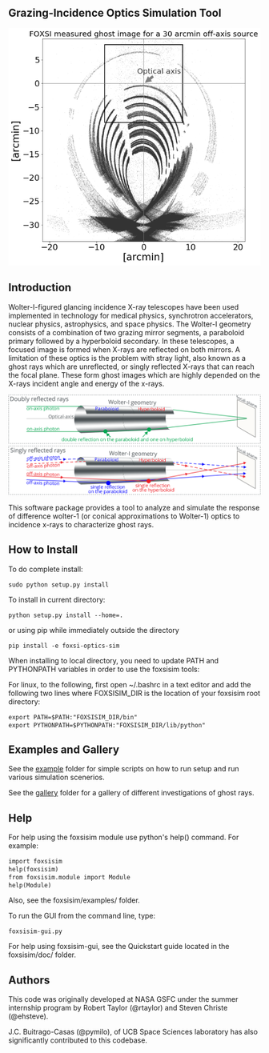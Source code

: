 Grazing-Incidence Optics Simulation Tool
----------------------------------------

![Measured Ghost Pattern](gallery/gallery_example1.png)

Introduction
------------

Wolter-I-figured glancing incidence X-ray telescopes have been used implemented 
in technology for medical physics, synchrotron accelerators, nuclear physics,
astrophysics, and space physics. The Wolter-I geometry consists of a combination
of two grazing mirror segments, a paraboloid primary followed by a hyperboloid 
secondary. In these telescopes, a focused image is formed when X-rays are 
reflected on both mirrors. A limitation of these optics is the problem with 
stray light, also known as a ghost rays which are unreflected, or singly 
reflected X-rays that can reach the focal plane. These form ghost images 
which are highly depended on the X-rays incident angle and energy of the x-rays.

![Schematic of a Wolter-I mirror. Top: Rays (in green) that reflect twice and then reach the focal plane are focused rays. Bottom: Rays that reflect only once produce a ghost ray pattern on the focal plane. In blue and red those rays reflecting only on the paraboloid and the hyperboloid segment respectively.](doc/images/Wolter1_schematic.png)

This software package provides a tool to analyze and simulate the response
of difference wolter-1 (or conical approximations to Wolter-1) optics
to incidence x-rays to characterize ghost rays.

How to Install
--------------
To do complete install:

    sudo python setup.py install

To install in current directory:

    python setup.py install --home=.

or using pip while immediately outside the directory

    pip install -e foxsi-optics-sim

When installing to local directory, you need to update PATH 
and PYTHONPATH variables in order to use the foxsisim tools:

For linux, to the following, first open ~/.bashrc in a text editor and add
the following two lines where FOXSISIM_DIR is the location of your foxsisim 
root directory:
   
    export PATH=$PATH:"FOXSISIM_DIR/bin"
    export PYTHONPATH=$PYTHONPATH:"FOXSISIM_DIR/lib/python"

Examples and Gallery
--------------------
See the [example](examples/) folder for simple scripts on how to run setup and run
various simulation scenerios.

See the [gallery](gallery/README.md) folder for a gallery of different investigations 
of ghost rays.

Help
----
For help using the foxsisim module use python's help() command. 
For example:

    import foxsisim
    help(foxsisim)
    from foxsisim.module import Module
    help(Module)

Also, see the foxsisim/examples/ folder.

To run the GUI from the command line, type:
    
    foxsisim-gui.py

For help using foxsisim-gui, see the Quickstart guide located in the 
foxsisim/doc/ folder.

Authors
-------
This code was originally developed at NASA GSFC under the summer internship 
program by Robert Taylor (@rtaylor) and Steven Christe (@ehsteve). 

J.C. Buitrago-Casas (@pymilo), of UCB Space Sciences laboratory has also
significantly contributed to this codebase.


